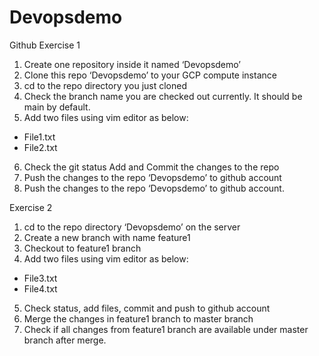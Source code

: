 # Devopsdemo

Github 
Exercise 1
1. Create one repository inside it named ‘Devopsdemo’
2. Clone this repo ‘Devopsdemo’ to your GCP compute instance
3. cd to the repo directory you just cloned
4. Check the branch name you are checked out currently. It should be main by default.
5. Add two files using vim editor as below:
- File1.txt
- File2.txt
6. Check the git status Add and Commit the changes to the repo
7. Push the changes to the repo ‘Devopsdemo’ to github account
8. Push the changes to the repo ‘Devopsdemo’ to github account.

Exercise 2
1. cd to the repo directory ‘Devopsdemo’ on the server
2. Create a new branch with name feature1
3. Checkout to feature1 branch
4. Add two files using vim editor as below:
- File3.txt
- File4.txt
5. Check status, add files, commit and push to github account
6. Merge the changes in feature1 branch to master branch
7. Check if all changes from feature1 branch are available under master branch after merge.
